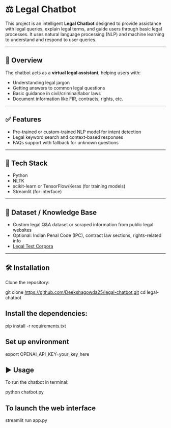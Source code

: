 # ⚖️ Legal Chatbot 

This project is an intelligent **Legal Chatbot** designed to provide assistance with legal queries, explain legal terms, and guide users through basic legal processes. It uses natural language processing (NLP) and machine learning to understand and respond to user queries.

---

## 📖 Overview

The chatbot acts as a **virtual legal assistant**, helping users with:
- Understanding legal jargon
- Getting answers to common legal questions
- Basic guidance in civil/criminal/labor laws
- Document information like FIR, contracts, rights, etc.

---

## ✅ Features

- Pre-trained or custom-trained NLP model for intent detection
- Legal keyword search and context-based responses
- FAQs support with fallback for unknown questions

---

## 🧠 Tech Stack

- Python
- NLTK 
- scikit-learn or TensorFlow/Keras (for training models)
- Streamlit (for interface)

---

## 📂 Dataset / Knowledge Base

- Custom legal Q&A dataset or scraped information from public legal websites
- Optional: Indian Penal Code (IPC), contract law sections, rights-related info
- [Legal Text Corpora](https://www.kaggle.com/search?q=legal+text)

---

## 🛠️ Installation

Clone the repository:

git clone https://github.com/Deekshagowda25/legal-chatbot.git
cd legal-chatbot

## Install the dependencies:

pip install -r requirements.txt

## Set up environment 
export OPENAI_API_KEY=your_key_here 

## ▶️ Usage
To run the chatbot in terminal:

python chatbot.py

## To launch the web interface

streamlit run app.py
